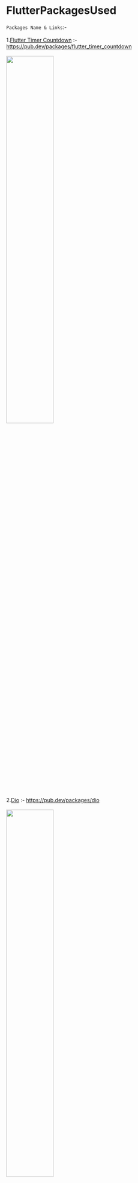 # FlutterPackagesUsed

`Packages Name & Links`:- <br><br>
1.[Flutter Timer Countdown](https://pub.dev/packages/flutter_timer_countdown")        :- https://pub.dev/packages/flutter_timer_countdown <br><br>
<img src="https://i.ibb.co/fNYsJKd/timer-description.gif" width=50% height=50%><br><br>
2.[Dio](https://pub.dev/packages/dio")        :- https://pub.dev/packages/dio <br><br>
<img src="https://i.ibb.co/rtdjrqV/flutter-dio-http-client.png" width=50% height=50%><br><br>

